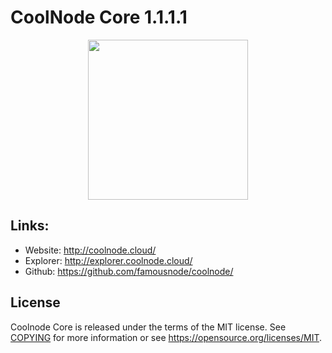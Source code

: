 CoolNode Core 1.1.1.1
=================================================

<p align="center">
  <img src="http://coolnode.cloud/assets/images/trypto_logo_green.png" width="256" />
</p>


## Links:

- Website: http://coolnode.cloud/
- Explorer: http://explorer.coolnode.cloud/
- Github: https://github.com/famousnode/coolnode/


License
-------

Coolnode Core is released under the terms of the MIT license. See [COPYING](COPYING) for more
information or see https://opensource.org/licenses/MIT.